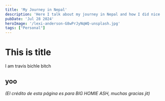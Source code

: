 ```yaml
---
title: 'My Journey in Nepal'
description: 'Here I talk about my journey in Nepal and how I did nice things.'
pubDate: 'Jul 28 2024'
heroImage: '/lexi-anderson-G8wPrJyNqWQ-unsplash.jpg'
tags: ["Personal"]
---
```


# This is title
I am travis bichle bitch

## yoo

<i>(El crédito de esta página es para BIG HOMIE ASH, muchas gracias jit)</i>
